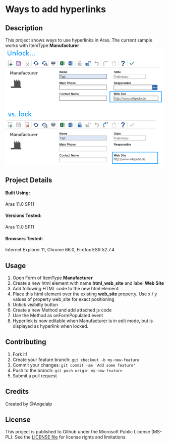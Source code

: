 # Ways to add hyperlinks

## Description

This project shows ways to use hyperlinks in Aras. The current sample works with ItemType **Manufacturer**
![aras-hyperlinks](./Screenshots/Hyperlink.png)


## Project Details

#### Built Using:
Aras 11.0 SP11

#### Versions Tested:
Aras 11.0 SP11

#### Browsers Tested:
Internet Explorer 11, Chrome 66.0, Firefox ESR 52.7.4

## Usage

1. Open Form of ItemType **Manufacturer**
2. Create a new html element with name **html_web_site** and label **Web Site**
3. Add following HTML code to the new html element: **<a id="websiteLink"></a>**
4. Place this html element over the existing **web_site** property. Use x / y values of property web_site for exact positioning
5. Untick visibilty button
6. Create a new Method and add attached js code
7. Use the Method as onFormPopulated event
8. Hyperlink is now editable when Manufacturer is in edit mode, but is displayed as hyperlink when locked. 



## Contributing

1. Fork it!
2. Create your feature branch: `git checkout -b my-new-feature`
3. Commit your changes: `git commit -am 'Add some feature'`
4. Push to the branch: `git push origin my-new-feature`
5. Submit a pull request

## Credits

Created by @AngelaIp


## License

This project is published to Github under the Microsoft Public License (MS-PL). See the [LICENSE file](./LICENSE.md) for license rights and limitations.